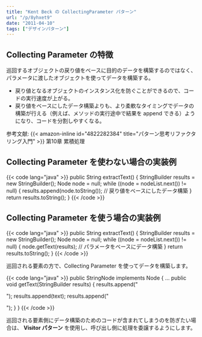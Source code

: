 ```yaml
---
title: "Kent Beck の CollectingParameter パターン"
url: "/p/8yhxet9"
date: "2011-04-10"
tags: ["デザインパターン"]
---
```


Collecting Parameter の特徴
----

巡回するオブジェクトの戻り値をベースに目的のデータを構築するのではなく、パラメータに渡したオブジェクトを使ってデータを構築する。

* 戻り値となるオブジェクトのインスタンス化を防ぐことができるので、コードの実行速度が上がる。
* 戻り値をベースにしたデータ構築よりも、より柔軟なタイミングでデータの構築が行える（例えば、メソッドの実行途中で結果を append できる）ようになり、コードを分割しやすくなる。

参考文献: {{< amazon-inline id="4822282384" title="パターン思考リファクタリング入門" >}} 第10章 累積処理


Collecting Parameter を使わない場合の実装例
----

{{< code lang="java" >}}
public String extractText() {
    StringBuilder results = new StringBuilder();
    Node node = null;
    while ((node = nodeList.next()) != null) {
        results.append(node.toString());  // 戻り値をベースにしたデータ構築
    }
    return results.toString();
}
{{< /code >}}


Collecting Parameter を使う場合の実装例
----

{{< code lang="java" >}}
public String extractText() {
    StringBuilder results = new StringBuilder();
    Node node = null;
    while ((node = nodeList.next()) != null) {
        node.getText(results);  // パラメータをベースにデータ構築
    }
    return results.toString();
}
{{< /code >}}

巡回される要素の方で、Collecting Parameter を使ってデータを構築します。

{{< code lang="java" >}}
public StringNode implements Node {
    ...
    public void getText(StringBuilder results) {
        results.append("<P>");
        results.append(text);
        results.append("</P>");
    }
}
{{< /code >}}

巡回される要素側にデータ構築のためのコードが含まれてしまうのを防ぎたい場合は、 __Visitor パターン__ を使用し、呼び出し側に処理を委譲するようにします。

